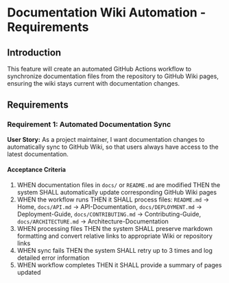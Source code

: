 # Documentation Wiki Automation - Requirements

## Introduction

This feature will create an automated GitHub Actions workflow to synchronize documentation files from the repository to GitHub Wiki pages, ensuring the wiki stays current with documentation changes.

## Requirements

### Requirement 1: Automated Documentation Sync

**User Story:** As a project maintainer, I want documentation changes to automatically sync to GitHub Wiki, so that users always have access to the latest documentation.

#### Acceptance Criteria

1. WHEN documentation files in `docs/` or `README.md` are modified THEN the system SHALL automatically update corresponding GitHub Wiki pages
2. WHEN the workflow runs THEN it SHALL process files: `README.md` → Home, `docs/API.md` → API-Documentation, `docs/DEPLOYMENT.md` → Deployment-Guide, `docs/CONTRIBUTING.md` → Contributing-Guide, `docs/ARCHITECTURE.md` → Architecture-Documentation
3. WHEN processing files THEN the system SHALL preserve markdown formatting and convert relative links to appropriate Wiki or repository links
4. WHEN sync fails THEN the system SHALL retry up to 3 times and log detailed error information
5. WHEN workflow completes THEN it SHALL provide a summary of pages updated